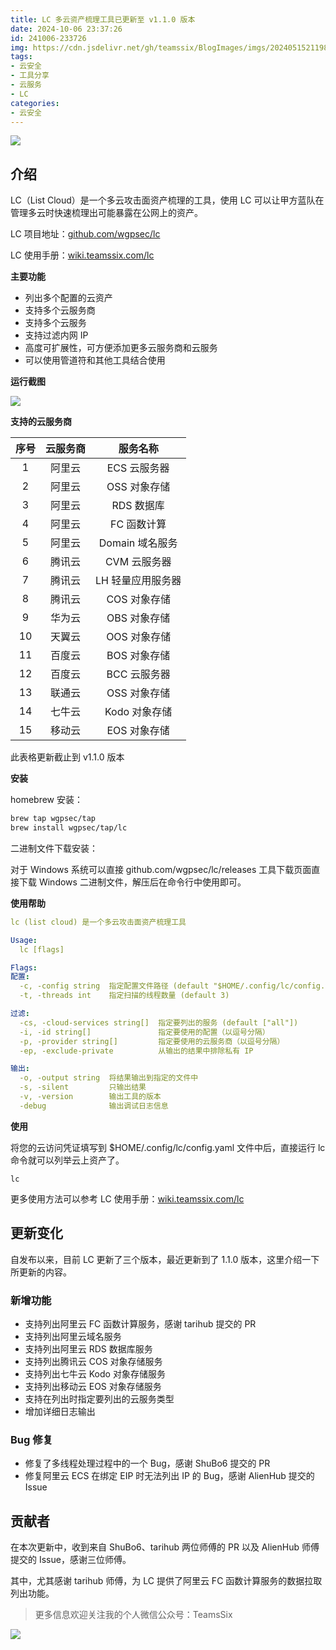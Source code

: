 ```yaml
---
title: LC 多云资产梳理工具已更新至 v1.1.0 版本
date: 2024-10-06 23:37:26
id: 241006-233726
img: https://cdn.jsdelivr.net/gh/teamssix/BlogImages/imgs/202405152119889.png
tags:
- 云安全
- 工具分享
- 云服务
- LC
categories:
- 云安全
---
```


![](https://cdn.jsdelivr.net/gh/teamssix/BlogImages/imgs/202405152119889.png)

## 介绍

LC（List Cloud）是一个多云攻击面资产梳理的工具，使用 LC 可以让甲方蓝队在管理多云时快速梳理出可能暴露在公网上的资产。

LC 项目地址：[github.com/wgpsec/lc](https://github.com/wgpsec/lc)

LC 使用手册：[wiki.teamssix.com/lc](https://wiki.teamssix.com/lc)

**主要功能**

* 列出多个配置的云资产
* 支持多个云服务商
* 支持多个云服务
* 支持过滤内网 IP
* 高度可扩展性，可方便添加更多云服务商和云服务
* 可以使用管道符和其他工具结合使用

**运行截图**

![](https://cdn.jsdelivr.net/gh/teamssix/BlogImages/imgs/202405152124839.png)

**支持的云服务商**

| 序号 | 云服务商 |     服务名称      |
| :--: | :------: | :---------------: |
|  1   |  阿里云  |   ECS 云服务器    |
|  2   |  阿里云  |   OSS 对象存储    |
|  3   |  阿里云  |    RDS 数据库     |
|  4   |  阿里云  |    FC 函数计算    |
|  5   |  阿里云  |  Domain 域名服务  |
|  6   |  腾讯云  |   CVM 云服务器    |
|  7   |  腾讯云  | LH 轻量应用服务器 |
|  8   |  腾讯云  |   COS 对象存储    |
|  9   |  华为云  |   OBS 对象存储    |
|  10  |  天翼云  |   OOS 对象存储    |
|  11  |  百度云  |   BOS 对象存储    |
|  12  |  百度云  |   BCC 云服务器    |
|  13  |  联通云  |   OSS 对象存储    |
|  14  |  七牛云  |   Kodo 对象存储   |
|  15  |  移动云  |   EOS 对象存储    |

此表格更新截止到 v1.1.0 版本

**安装**

homebrew 安装：

```bash
brew tap wgpsec/tap
brew install wgpsec/tap/lc
```

二进制文件下载安装：

对于 Windows 系统可以直接 github.com/wgpsec/lc/releases 工具下载页面直接下载 Windows 二进制文件，解压后在命令行中使用即可。

**使用帮助**

```yaml
lc (list cloud) 是一个多云攻击面资产梳理工具

Usage:
  lc [flags]

Flags:
配置:
  -c, -config string  指定配置文件路径 (default "$HOME/.config/lc/config.yaml")
  -t, -threads int    指定扫描的线程数量 (default 3)

过滤:
  -cs, -cloud-services string[]  指定要列出的服务 (default ["all"])
  -i, -id string[]               指定要使用的配置（以逗号分隔）
  -p, -provider string[]         指定要使用的云服务商（以逗号分隔）
  -ep, -exclude-private          从输出的结果中排除私有 IP

输出:
  -o, -output string  将结果输出到指定的文件中
  -s, -silent         只输出结果
  -v, -version        输出工具的版本
  -debug              输出调试日志信息
```

**使用**

将您的云访问凭证填写到 $HOME/.config/lc/config.yaml 文件中后，直接运行 lc 命令就可以列举云上资产了。

```
lc
```

更多使用方法可以参考 LC 使用手册：[wiki.teamssix.com/lc](https://wiki.teamssix.com/lc)

## 更新变化

自发布以来，目前 LC 更新了三个版本，最近更新到了 1.1.0 版本，这里介绍一下所更新的内容。

### 新增功能

- 支持列出阿里云 FC 函数计算服务，感谢 tarihub 提交的 PR
- 支持列出阿里云域名服务
- 支持列出阿里云 RDS 数据库服务
- 支持列出腾讯云 COS 对象存储服务
- 支持列出七牛云 Kodo 对象存储服务
- 支持列出移动云 EOS 对象存储服务
- 支持在列出时指定要列出的云服务类型
- 增加详细日志输出

### Bug 修复

* 修复了多线程处理过程中的一个 Bug，感谢 ShuBo6 提交的 PR
* 修复阿里云 ECS 在绑定 EIP 时无法列出 IP 的 Bug，感谢 AlienHub 提交的 Issue

## 贡献者

在本次更新中，收到来自 ShuBo6、tarihub 两位师傅的 PR 以及 AlienHub 师傅提交的 Issue，感谢三位师傅。

其中，尤其感谢 tarihub 师傅，为 LC 提供了阿里云 FC 函数计算服务的数据拉取列出功能。

>  更多信息欢迎关注我的个人微信公众号：TeamsSix
>

![](https://cdn.jsdelivr.net/gh/teamssix/BlogImages/imgs/202204152148071.png)